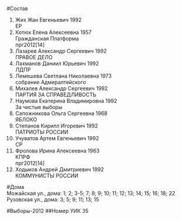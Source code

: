 #Состав
1. Жих Жан Евгеньевич 1992   
    ЕР
2. Котюх Елена Алексеевна 1957   
    Гражданская Платформа  
    прг2012[14]  
3. Лазарев Александр Сергеевич 1992   
    ПРАВОЕ ДЕЛО
4. Лахманов Даниил Юрьевич 1992   
    ЛДПР
5. Лемешева Светлана Николаевна 1973   
    собрание Адмиралтейского
6. Михалев Александр Сергеевич 1992   
    ПАРТИЯ ЗА СПРАВЕДЛИВОСТЬ
7. Наумова Екатерина Владимировна 1992   
    За чистые выборы
8. Сапожникова Ольга Сергеевна 1968   
    ЯБЛОКО
9. Степанов Кирилл Игоревич 1992   
    ПАТРИОТЫ РОССИИ
10. Учуватов Артем Евгеньевич 1992   
    СР
11. Фролова Ирина Алексеевна 1963   
    КПРФ  
    прг2012[14]  
12. Ходыков Андрей Дмитриевич 1992   
    КОММУНИСТЫ РОССИИ

#Дома  
Можайская ул., дома: 1; 2; 3-5; 7; 8; 9; 10; 11; 12; 13; 14; 15; 16; 18; 22 Рузовская ул., дома: 3; 5; 9; 11; 13; 15

#Выборы-2012
##Номер УИК
35
